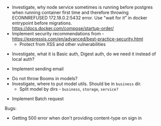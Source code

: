 <!-- - Integrate babel in order to use es6 -->
<!-- - Integrate Docker -->
  <!-- - Investigate ports issue -->
  <!-- - not use NODE_ENV in .env files -->
  <!-- - Investigate how to run docker compose for dev and prod envs
    - This will lead to having multiple docker-compose files -->
  <!-- - Investigate how to implement rebuild on file change in dev mode -->
  <!-- - Investigate, how to pass environment variables -->
  <!-- - Investigate OS replacement for env.sh -->
<!-- - Connect PG -->
  <!-- - Investigate, how to connect to prod/stage DB locally via Docker -->
  <!-- - Run migrations after bootstrapping PG -->
<!-- - Investigate how to pass arguments through make command -->
- Investigate, why node service sometimes is running before postgres when running container first time and therefore throwing ECONNREFUSED 172.18.0.2:5432 error. Use "wait for it" in docker entrypoint before migrations. https://docs.docker.com/compose/startup-order/
- Implement security recommendations from - https://expressjs.com/en/advanced/best-practice-security.html
  - Protect from XSS and other vulnerabilities
<!-- - Implement authentication -->
  - Investigate, what it is Basic auth, Digest auth, do we need it instead of local auth?
<!-- - Use boom errors instead of modelErrrors -->
<!-- - Implement sessions -->
  <!-- - Review koa-session library -->
<!-- - Implement password resetting -->
  - Implement sending email
<!-- - Implement validation interface in models. Keep all validation in models as well. Controllers should get all models validation messages and pass it to response for the cases when errors are coming from multiple models. -->
  - Do not throw Booms in models?
- Investigate, where to put model utils. Should be in `business` dir.
  - Split model by dirs - `business`, `storage`, `service?`
<!-- - Integrate Swagger -->
<!-- - Add reexports to the model. Import directly non-default exporting elements -->
<!-- - Integrate swagger-ui using webpack. Implement `swagger-ui-static` app, using cra idea. Will accept path to swaggerfile via env. have only `build` task, which will build that app to `/static` dir. Koa will be serving that dir
  - take a look at koa2-swagger-ui -->
<!-- - Refactor core -->

<!-- - Define API response structure. Inherit from GitHub? -->
  <!-- - Define errors structure as well -->
<!-- - Implement model validations -->
<!-- - Implement koa error handling -->

- Implement Batch request

Bugs:
- Getting 500 error when don't providing content-type on sign in